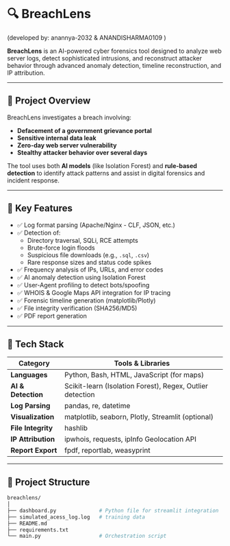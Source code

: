 # 🔍 BreachLens 
(developed by: anannya-2032 & ANANDISHARMA0109 ) 

**BreachLens** is an AI-powered cyber forensics tool designed to analyze web server logs, detect sophisticated intrusions, and reconstruct attacker behavior through advanced anomaly detection, timeline reconstruction, and IP attribution.

---

## 🚨 Project Overview

BreachLens investigates a breach involving:
- **Defacement of a government grievance portal**
- **Sensitive internal data leak**
- **Zero-day web server vulnerability**
- **Stealthy attacker behavior over several days**

The tool uses both **AI models** (like Isolation Forest) and **rule-based detection** to identify attack patterns and assist in digital forensics and incident response.

---

## 🎯 Key Features

- ✅ Log format parsing (Apache/Nginx - CLF, JSON, etc.)
- ✅ Detection of:
  - Directory traversal, SQLi, RCE attempts
  - Brute-force login floods
  - Suspicious file downloads (e.g., `.sql`, `.csv`)
  - Rare response sizes and status code spikes
- ✅ Frequency analysis of IPs, URLs, and error codes
- ✅ AI anomaly detection using Isolation Forest
- ✅ User-Agent profiling to detect bots/spoofing
- ✅ WHOIS & Google Maps API integration for IP tracing
- ✅ Forensic timeline generation (matplotlib/Plotly)
- ✅ File integrity verification (SHA256/MD5)
- ✅ PDF report generation

---

## 🧰 Tech Stack

| Category            | Tools & Libraries                                                                 |
|---------------------|------------------------------------------------------------------------------------|
| **Languages**        | Python, Bash, HTML, JavaScript (for maps)                                         |
| **AI & Detection**   | Scikit-learn (Isolation Forest), Regex, Outlier detection                         |
| **Log Parsing**      | pandas, re, datetime                                                              |
| **Visualization**    | matplotlib, seaborn, Plotly, Streamlit (optional)                                 |
| **File Integrity**   | hashlib                                                                           |
| **IP Attribution**   | ipwhois, requests, ipInfo Geolocation API                                         |
| **Report Export**    | fpdf, reportlab, weasyprint                                                       |

---

## 📂 Project Structure

```bash
breachlens/
│
├── dashboard.py              # Python file for streamlit integration
├── simulated_acess_log.log   # training data
├── README.md
├── requirements.txt
└── main.py                   # Orchestration script
